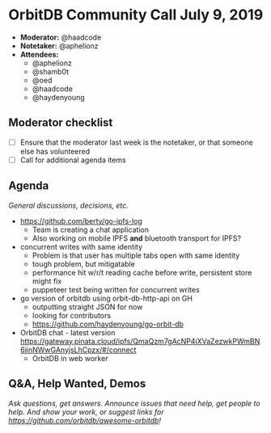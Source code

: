 # OrbitDB Community Call July 9, 2019

- **Moderator:** @haadcode
- **Notetaker:** @aphelionz
- **Attendees:**
    - @aphelionz
    - @shamb0t
    - @oed
    - @haadcode
    - @haydenyoung
## Moderator checklist

- [ ] Ensure that the moderator last week is the notetaker, or that someone else has volunteered
- [ ] Call for additional agenda items

## Agenda
_General discussions, decisions, etc._
<!-- Use this format for any agenda item:
- <Topic> (@GitHub_username, <estimated length in mins>)
you -->
- https://github.com/berty/go-ipfs-log
    - Team is creating a chat application
    - Also working on mobile IPFS **and** bluetooth transport for IPFS?
- concurrent writes with same identity
    - Problem is that user has multiple tabs open with same identity
    - tough problem, but mitigatable
    - performance hit w/r/t reading cache before write, persistent store might fix
    - puppeteer test being written for concurrent writes
- go version of orbitdb using orbit-db-http-api on GH
    - outputting straight JSON for now
    - looking for contributors
    - https://github.com/haydenyoung/go-orbit-db
- OrbitDB chat - latest version https://gateway.pinata.cloud/ipfs/QmaQzm7gAcNP4iXVaZezwkPWmBN6jinNWwGAnyjsLhCpzx/#/connect
    - OrbitDB in web worker

## Q&A, Help Wanted, Demos
_Ask questions, get answers. Announce issues that need help, get people to help. And show your work, or suggest links for https://github.com/orbitdb/awesome-orbitdb!_

<!-- After each call, it is the responsibility of the notetaker to save the last version of the notes in a file in orbitdb/welcome/meeting-notes, by opening a branch and submitting a PR. Then, post in the Gitter that the call is over, especially if it was a short call. -->
